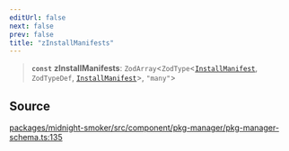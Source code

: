 ```yaml
---
editUrl: false
next: false
prev: false
title: "zInstallManifests"
---
```


> **`const`** **zInstallManifests**: `ZodArray`\<`ZodType`\<[`InstallManifest`](/api/midnight-smoker/midnight-smoker/pkg-manager/interfaces/installmanifest/), `ZodTypeDef`, [`InstallManifest`](/api/midnight-smoker/midnight-smoker/pkg-manager/interfaces/installmanifest/)\>, `"many"`\>

## Source

[packages/midnight-smoker/src/component/pkg-manager/pkg-manager-schema.ts:135](https://github.com/boneskull/midnight-smoker/blob/417858b/packages/midnight-smoker/src/component/pkg-manager/pkg-manager-schema.ts#L135)
